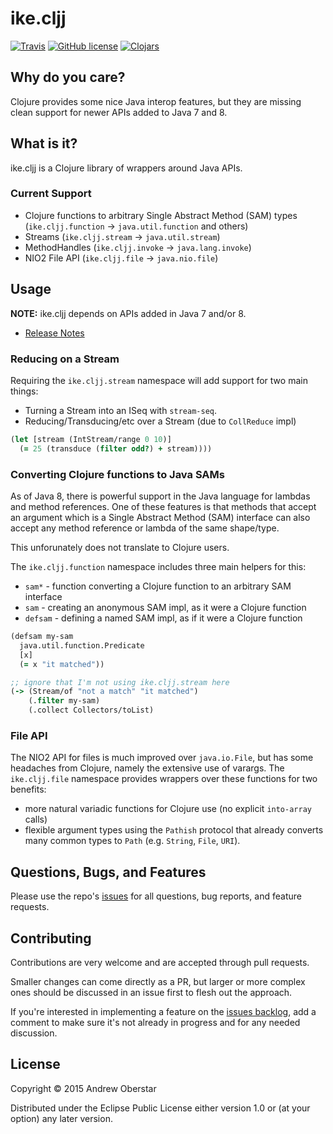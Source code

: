 # ike.cljj

[![Travis](https://img.shields.io/travis/ike-tools/ike.cljj.svg?style=flat-square)](https://travis-ci.org/ike-tools/ike.cljj)
[![GitHub license](https://img.shields.io/github/license/ike-tools/ike.cljj.svg?style=flat-square)](https://github.com/ike-tools/ike.cljj/blob/master/LICENSE)
[![Clojars](https://img.shields.io/clojars/v/ike/ike.cljj.svg?style=flat-square)](http://clojars.org/ike/ike.cljj)

## Why do you care?

Clojure provides some nice Java interop features, but they are missing clean support for newer APIs added to
Java 7 and 8.

## What is it?

ike.cljj is a Clojure library of wrappers around Java APIs.

### Current Support

* Clojure functions to arbitrary Single Abstract Method (SAM) types (`ike.cljj.function` -> `java.util.function` and others)
* Streams (`ike.cljj.stream` -> `java.util.stream`)
* MethodHandles (`ike.cljj.invoke` -> `java.lang.invoke`)
* NIO2 File API (`ike.cljj.file` -> `java.nio.file`)

## Usage

**NOTE:** ike.cljj depends on APIs added in Java 7 and/or 8.

* [Release Notes](https://github.com/ajoberstar/semver-vcs/releases)

### Reducing on a Stream

Requiring the `ike.cljj.stream` namespace will add support for two main things:

- Turning a Stream into an ISeq with `stream-seq`.
- Reducing/Transducing/etc over a Stream (due to `CollReduce` impl)

```clojure
(let [stream (IntStream/range 0 10)]
  (= 25 (transduce (filter odd?) + stream))))
```

### Converting Clojure functions to Java SAMs

As of Java 8, there is powerful support in the Java language for lambdas and
method references. One of these features is that methods that accept an argument
which is a Single Abstract Method (SAM) interface can also accept any method reference
or lambda of the same shape/type.

This unforunately does not translate to Clojure users.

The `ike.cljj.function` namespace includes three main helpers for this:

* `sam*` - function converting a Clojure function to an arbitrary SAM interface
* `sam` - creating an anonymous SAM impl, as it were a Clojure function
* `defsam` - defining a named SAM impl, as if it were a Clojure function

```clojure
(defsam my-sam
  java.util.function.Predicate
  [x]
  (= x "it matched"))

;; ignore that I'm not using ike.cljj.stream here
(-> (Stream/of "not a match" "it matched")
    (.filter my-sam)
    (.collect Collectors/toList)
```

### File API

The NIO2 API for files is much improved over `java.io.File`, but has some headaches from
Clojure, namely the extensive use of varargs. The `ike.cljj.file` namespace provides wrappers
over these functions for two benefits:

- more natural variadic functions for Clojure use (no explicit `into-array` calls)
- flexible argument types using the `Pathish` protocol that already converts many common types
to `Path` (e.g. `String`, `File`, `URI`).

## Questions, Bugs, and Features

Please use the repo's [issues](https://github.com/ike-tools/ike.cljj/issues)
for all questions, bug reports, and feature requests.

## Contributing

Contributions are very welcome and are accepted through pull requests.

Smaller changes can come directly as a PR, but larger or more complex
ones should be discussed in an issue first to flesh out the approach.

If you're interested in implementing a feature on the
[issues backlog](https://github.com/ike-tools/ike.cljj/issues), add a comment
to make sure it's not already in progress and for any needed discussion.

## License

Copyright © 2015 Andrew Oberstar

Distributed under the Eclipse Public License either version 1.0 or (at
your option) any later version.
